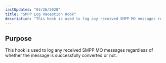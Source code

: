 ```yaml
---
lastUpdated: "03/26/2020"
title: "SMPP Log Reception Hook"
description: "This hook is used to log any received SMPP MO messages regardless of whether the message is successfully converted or not..."
---
```



## <a name="SMPPLogReceptionHook.purpose"></a> Purpose

This hook is used to log any received SMPP MO messages regardless of whether the message is successfully converted or not.